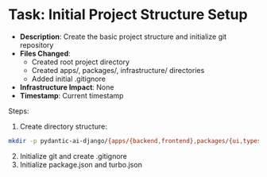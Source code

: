 # Task: Initial Project Structure Setup

- **Description**: Create the basic project structure and initialize git repository
- **Files Changed**:
  - Created root project directory
  - Created apps/, packages/, infrastructure/ directories
  - Added initial .gitignore
- **Infrastructure Impact**: None
- **Timestamp**: Current timestamp

Steps:

1. Create directory structure:

```bash
mkdir -p pydantic-ai-django/{apps/{backend,frontend},packages/{ui,types,chat-widget},infrastructure}
```

2. Initialize git and create .gitignore
3. Initialize package.json and turbo.json
